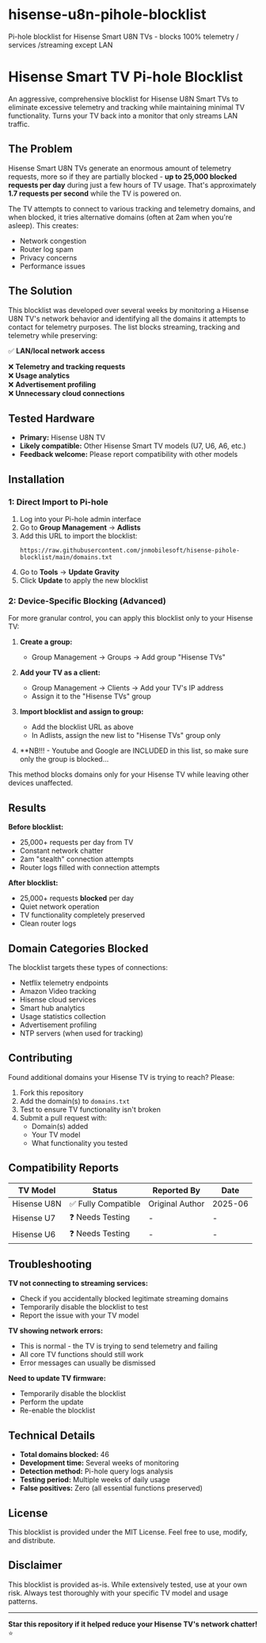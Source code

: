 # hisense-u8n-pihole-blocklist
Pi-hole blocklist for Hisense Smart U8N TVs - blocks 100% telemetry / services /streaming except LAN

# Hisense Smart TV Pi-hole Blocklist 

An aggressive, comprehensive blocklist for Hisense U8N Smart TVs to eliminate excessive telemetry and tracking while maintaining minimal TV functionality. Turns your TV back into a monitor that only streams LAN traffic. 

## The Problem

Hisense Smart U8N TVs generate an enormous amount of telemetry requests, more so if they are partially blocked - **up to 25,000 blocked requests per day** during just a few hours of TV usage. That's approximately **1.7 requests per second** while the TV is powered on.

The TV attempts to connect to various tracking and telemetry domains, and when blocked, it tries alternative domains (often at 2am when you're asleep). This creates:
- Network congestion
- Router log spam  
- Privacy concerns
- Performance issues

## The Solution

This blocklist was developed over several weeks by monitoring a Hisense U8N TV's network behavior and identifying all the domains it attempts to contact for telemetry purposes. The list blocks streaming, tracking and telemetry while preserving:

✅ **LAN/local network access**  

❌ **Telemetry and tracking requests**  
❌ **Usage analytics**  
❌ **Advertisement profiling**  
❌ **Unnecessary cloud connections**  

## Tested Hardware

- **Primary:** Hisense U8N TV
- **Likely compatible:** Other Hisense Smart TV models (U7, U6, A6, etc.)
- **Feedback welcome:** Please report compatibility with other models

## Installation

### 1: Direct Import to Pi-hole 

1. Log into your Pi-hole admin interface
2. Go to **Group Management** → **Adlists**
3. Add this URL to import the blocklist:
   ```
   https://raw.githubusercontent.com/jnmobilesoft/hisense-pihole-blocklist/main/domains.txt
   ```
4. Go to **Tools** → **Update Gravity**
5. Click **Update** to apply the new blocklist

### 2: Device-Specific Blocking (Advanced)

For more granular control, you can apply this blocklist only to your Hisense TV:

1. **Create a group:**
   - Group Management → Groups → Add group "Hisense TVs"

2. **Add your TV as a client:**
   - Group Management → Clients → Add your TV's IP address
   - Assign it to the "Hisense TVs" group

3. **Import blocklist and assign to group:**
   - Add the blocklist URL as above
   - In Adlists, assign the new list to "Hisense TVs" group only

4.  **NB!!! - Youtube and Google are INCLUDED in this list, so make sure only the group is blocked... 

This method blocks domains only for your Hisense TV while leaving other devices unaffected.

## Results

**Before blocklist:**
- 25,000+ requests per day from TV
- Constant network chatter
- 2am "stealth" connection attempts
- Router logs filled with connection attempts

**After blocklist:**
- 25,000+ requests **blocked** per day
- Quiet network operation
- TV functionality completely preserved
- Clean router logs

## Domain Categories Blocked

The blocklist targets these types of connections:
- Netflix telemetry endpoints
- Amazon Video tracking
- Hisense cloud services
- Smart hub analytics
- Usage statistics collection
- Advertisement profiling
- NTP servers (when used for tracking)

## Contributing

Found additional domains your Hisense TV is trying to reach? Please:

1. Fork this repository
2. Add the domain(s) to `domains.txt`
3. Test to ensure TV functionality isn't broken
4. Submit a pull request with:
   - Domain(s) added
   - Your TV model
   - What functionality you tested

## Compatibility Reports

| TV Model | Status | Reported By | Date |
|----------|--------|-------------|------|
| Hisense U8N | ✅ Fully Compatible | Original Author | 2025-06 |
| Hisense U7 | ❓ Needs Testing | - | - |
| Hisense U6 | ❓ Needs Testing | - | - |

## Troubleshooting

**TV not connecting to streaming services:**
- Check if you accidentally blocked legitimate streaming domains
- Temporarily disable the blocklist to test
- Report the issue with your TV model

**TV showing network errors:**
- This is normal - the TV is trying to send telemetry and failing
- All core TV functions should still work
- Error messages can usually be dismissed

**Need to update TV firmware:**
- Temporarily disable the blocklist
- Perform the update
- Re-enable the blocklist

## Technical Details

- **Total domains blocked:** 46
- **Development time:** Several weeks of monitoring
- **Detection method:** Pi-hole query logs analysis
- **Testing period:** Multiple weeks of daily usage
- **False positives:** Zero (all essential functions preserved)

## License

This blocklist is provided under the MIT License. Feel free to use, modify, and distribute.

## Disclaimer

This blocklist is provided as-is. While extensively tested, use at your own risk. Always test thoroughly with your specific TV model and usage patterns.

---

**Star this repository if it helped reduce your Hisense TV's network chatter!** ⭐
